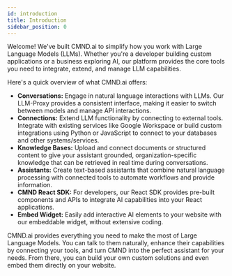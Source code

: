 ```yaml
---
id: introduction
title: Introduction
sidebar_position: 0
---
```


Welcome! We've built CMND.ai to simplify how you work with Large Language Models (LLMs). Whether you're a developer building custom applications or a business exploring AI, our platform provides the core tools you need to integrate, extend, and manage LLM capabilities.

Here's a quick overview of what CMND.ai offers:

- **Conversations:** Engage in natural language interactions with LLMs. Our LLM-Proxy provides a consistent interface, making it easier to switch between models and manage API interactions.
- **Connections:** Extend LLM functionality by connecting to external tools. Integrate with existing services like Google Workspace or build custom integrations using Python or JavaScript to connect to your databases and other systems/services.
- **Knowledge Bases:** Upload and connect documents or structured content to give your assistant grounded, organization-specific knowledge that can be retrieved in real time during conversations.
- **Assistants:** Create text-based assistants that combine natural language processing with connected tools to automate workflows and provide information.
- **CMND React SDK:** For developers, our React SDK provides pre-built components and APIs to integrate AI capabilities into your React applications.
- **Embed Widget:** Easily add interactive AI elements to your website with our embeddable widget, without extensive coding.

CMND.ai provides everything you need to make the most of Large Language Models. You can talk to them naturally, enhance their capabilities by connecting your tools, and turn CMND into the perfect assistant for your needs. From there, you can build your own custom solutions and even embed them directly on your website.
